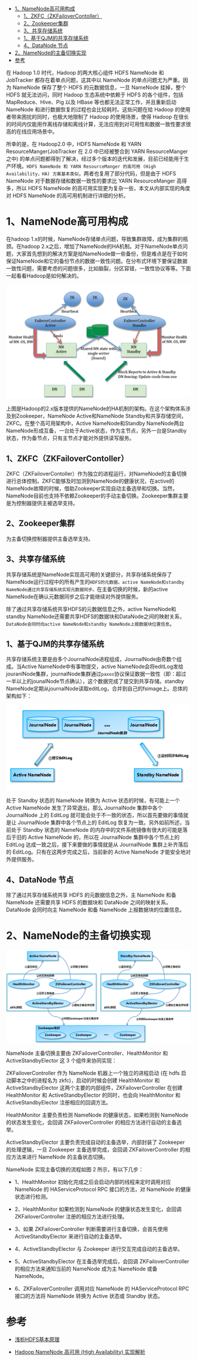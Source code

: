 
<!-- TOC -->

- [1、NameNode高可用构成](#1namenode高可用构成)
    - [1、ZKFC（ZKFailoverContoller）](#1zkfczkfailovercontoller)
    - [2、Zookeeper集群](#2zookeeper集群)
    - [3、共享存储系统](#3共享存储系统)
    - [1、基于QJM的共享存储系统](#1基于qjm的共享存储系统)
    - [4、DataNode 节点](#4datanode-节点)
- [2、NameNode的主备切换实现](#2namenode的主备切换实现)
- [参考](#参考)

<!-- /TOC -->




在 Hadoop 1.0 时代，Hadoop 的两大核心组件 HDFS NameNode 和 JobTracker 都存在着单点问题，这其中以 NameNode 的单点问题尤为严重。因为 NameNode 保存了整个 HDFS 的元数据信息，一旦 NameNode 挂掉，整个 HDFS 就无法访问，同时 Hadoop 生态系统中依赖于 HDFS 的各个组件，包括 MapReduce、Hive、Pig 以及 HBase 等也都无法正常工作，并且重新启动 NameNode 和进行数据恢复的过程也会比较耗时。这些问题在给 Hadoop 的使用者带来困扰的同时，也极大地限制了 Hadoop 的使用场景，使得 Hadoop 在很长的时间内仅能用作离线存储和离线计算，无法应用到对可用性和数据一致性要求很高的在线应用场景中。

所幸的是，在 Hadoop2.0 中，HDFS NameNode 和 YARN ResourceManger(JobTracker 在 2.0 中已经被整合到 YARN ResourceManger 之中) 的单点问题都得到了解决，经过多个版本的迭代和发展，目前已经能用于生产环境。`HDFS NameNode 和 YARN ResourceManger 的高可用 (High Availability，HA) 方案基本类似`，两者也复用了部分代码，但是由于 HDFS NameNode 对于数据存储和数据一致性的要求比 YARN ResourceManger 高得多，所以 HDFS NameNode 的高可用实现更为复杂一些，本文从内部实现的角度对 HDFS NameNode 的高可用机制进行详细的分析。

# 1、NameNode高可用构成


在hadoop 1.x的时候，NameNode存储单点问题，导致集群故障，成为集群的瓶颈。在hadoop 2.x之后，增加了NameNode的HA机制。对于NameNode单点问题，大家首先想到的解决方案是给NameNode做一些备份，但是难点是在于如何保证NameNode和它的备份节点的数据一致性问题。在分布式环境下要保证数据一致性问题，需要考虑的问题很多，比如脑裂，分区容错，一致性协议等等。下面一起看看Hadoop是如何解决的。

![namenode-HA的架构](../../pic/2021-03-14/2021-03-14-15-29-38.png)

上图是Hadoop的2.x版本提供的NameNode的HA机制的架构。在这个架构体系涉及到Zookeeper，NameNode Active和NameNode Standby和共享存储空间，ZKFC。在整个高可用架构中，Active NameNode和Standby NameNode两台NameNode形成互备，一台处于Active状态，作为主节点，另外一台是Standby状态，作为备节点，只有主节点才能对外提供读写服务。

## 1、ZKFC（ZKFailoverContoller）

ZKFC（ZKFailoverContoller）作为独立的进程运行，对NameNode的主备切换进行总体控制。ZKFC能够及时加测到NameNode的健康状况，在active的NameNode故障的时候，借助Zookeeper实现自动主备选举和切换。当然，NameNode目前也支持不依赖Zookeeper的手动主备切换。Zookeeper集群主要是为控制器提供主被选举支持。


## 2、Zookeeper集群

为主备切换控制器提供主备选举支持。



## 3、共享存储系统

共享存储系统是NameNode实现高可用的关键部分，共享存储系统保存了NameNode运行过程中的所有产生的`HDFS的元数据。active NameNode和standby NameNode通过共享存储系统实现元数据同步。`在主备切换的时候，新的active NameNode在确认元数据同步之后才能继续对外提供服务。

除了通过共享存储系统共享HDFS的元数据信息之外，active NameNode和 standby NameNode还需要共享HDFS的数据块和DataNode之间的映射关系，`DataNode会同时向active NameNode和standby NameNode上报数据块位置信息`。

## 1、基于QJM的共享存储系统

共享存储系统主要是由多个JournalNode进程组成，JournalNode由奇数个组成。当Active NameNode中有事物提交，active NameNode会将editLog发给jouranlNode集群，journalNode集群通过`paxos`协议保证数据一致性（即：超过一半以上的jounalNode节点确认），这个数据完成了提交到共享存储。standby NameNode定期从journalNode读取editLog，合并到自己的fsimage上。总体的架构如下：

![](../../pic/2021-03-14/2021-03-14-15-33-25.png)

处于 Standby 状态的 NameNode 转换为 Active 状态的时候，有可能上一个 Active NameNode 发生了异常退出，那么 JournalNode 集群中各个 JournalNode 上的 EditLog 就可能会处于不一致的状态，所以首先要做的事情就是让 JournalNode 集群中各个节点上的 EditLog 恢复为一致。另外如前所述，当前处于 Standby 状态的 NameNode 的内存中的文件系统镜像有很大的可能是落后于旧的 Active NameNode 的，所以在 JournalNode 集群中各个节点上的 EditLog 达成一致之后，接下来要做的事情就是从 JournalNode 集群上补齐落后的 EditLog。只有在这两步完成之后，当前新的 Active NameNode 才能安全地对外提供服务。

## 4、DataNode 节点

除了通过共享存储系统共享 HDFS 的元数据信息之外，主 NameNode 和备 NameNode 还需要共享 HDFS 的数据块和 DataNode 之间的映射关系。DataNode 会同时向主 NameNode 和备 NameNode 上报数据块的位置信息。



# 2、NameNode的主备切换实现

![NameNode 的主备切换流程](../../pic/2021-03-14/2021-03-14-15-52-17.png)

NameNode 主备切换主要由 ZKFailoverController、HealthMonitor 和 ActiveStandbyElector 这 3 个组件来协同实现：

ZKFailoverController 作为 NameNode 机器上一个独立的进程启动 (在 hdfs 启动脚本之中的进程名为 zkfc)，启动的时候会创建 HealthMonitor 和 ActiveStandbyElector 这两个主要的内部组件，ZKFailoverController 在创建 HealthMonitor 和 ActiveStandbyElector 的同时，也会向 HealthMonitor 和 ActiveStandbyElector 注册相应的回调方法。

HealthMonitor 主要负责检测 NameNode 的健康状态，如果检测到 NameNode 的状态发生变化，会回调 ZKFailoverController 的相应方法进行自动的主备选举。

ActiveStandbyElector 主要负责完成自动的主备选举，内部封装了 Zookeeper 的处理逻辑，一旦 Zookeeper 主备选举完成，会回调 ZKFailoverController 的相应方法来进行 NameNode 的主备状态切换。

NameNode 实现主备切换的流程如图 2 所示，有以下几步：

- 1、HealthMonitor 初始化完成之后会启动内部的线程来定时调用对应 NameNode 的 HAServiceProtocol RPC 接口的方法，对 NameNode 的健康状态进行检测。

- 2、HealthMonitor 如果检测到 NameNode 的健康状态发生变化，会回调 ZKFailoverController 注册的相应方法进行处理。

- 3、如果 ZKFailoverController 判断需要进行主备切换，会首先使用 ActiveStandbyElector 来进行自动的主备选举。

- 4、ActiveStandbyElector 与 Zookeeper 进行交互完成自动的主备选举。

- 5、ActiveStandbyElector 在主备选举完成后，会回调 ZKFailoverController 的相应方法来通知当前的 NameNode 成为主 NameNode 或备 NameNode。

- 6、ZKFailoverController 调用对应 NameNode 的 HAServiceProtocol RPC 接口的方法将 NameNode 转换为 Active 状态或 Standby 状态。



# 参考

- [浅析HDFS基本原理](http://tech.weli.cn/2019/03/06/hdfs-basic/)

- [Hadoop NameNode 高可用 (High Availability) 实现解析](https://developer.ibm.com/zh/articles/os-cn-hadoop-name-node/)
